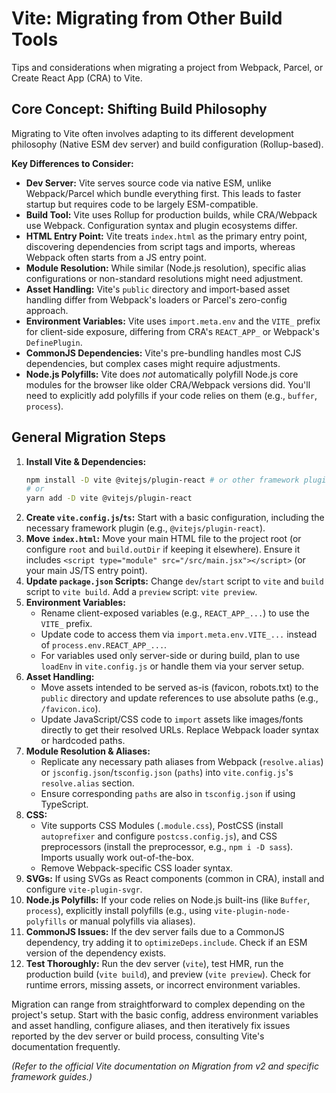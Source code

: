 # Vite: Migrating from Other Build Tools

Tips and considerations when migrating a project from Webpack, Parcel, or Create React App (CRA) to Vite.

## Core Concept: Shifting Build Philosophy

Migrating to Vite often involves adapting to its different development philosophy (Native ESM dev server) and build configuration (Rollup-based).

**Key Differences to Consider:**

*   **Dev Server:** Vite serves source code via native ESM, unlike Webpack/Parcel which bundle everything first. This leads to faster startup but requires code to be largely ESM-compatible.
*   **Build Tool:** Vite uses Rollup for production builds, while CRA/Webpack use Webpack. Configuration syntax and plugin ecosystems differ.
*   **HTML Entry Point:** Vite treats `index.html` as the primary entry point, discovering dependencies from script tags and imports, whereas Webpack often starts from a JS entry point.
*   **Module Resolution:** While similar (Node.js resolution), specific alias configurations or non-standard resolutions might need adjustment.
*   **Asset Handling:** Vite's `public` directory and import-based asset handling differ from Webpack's loaders or Parcel's zero-config approach.
*   **Environment Variables:** Vite uses `import.meta.env` and the `VITE_` prefix for client-side exposure, differing from CRA's `REACT_APP_` or Webpack's `DefinePlugin`.
*   **CommonJS Dependencies:** Vite's pre-bundling handles most CJS dependencies, but complex cases might require adjustments.
*   **Node.js Polyfills:** Vite does *not* automatically polyfill Node.js core modules for the browser like older CRA/Webpack versions did. You'll need to explicitly add polyfills if your code relies on them (e.g., `buffer`, `process`).

## General Migration Steps

1.  **Install Vite & Dependencies:**
    ```bash
    npm install -D vite @vitejs/plugin-react # or other framework plugin
    # or
    yarn add -D vite @vitejs/plugin-react
    ```
2.  **Create `vite.config.js`/`ts`:** Start with a basic configuration, including the necessary framework plugin (e.g., `@vitejs/plugin-react`).
3.  **Move `index.html`:** Move your main HTML file to the project root (or configure `root` and `build.outDir` if keeping it elsewhere). Ensure it includes `<script type="module" src="/src/main.jsx"></script>` (or your main JS/TS entry point).
4.  **Update `package.json` Scripts:** Change `dev`/`start` script to `vite` and `build` script to `vite build`. Add a `preview` script: `vite preview`.
5.  **Environment Variables:**
    *   Rename client-exposed variables (e.g., `REACT_APP_...`) to use the `VITE_` prefix.
    *   Update code to access them via `import.meta.env.VITE_...` instead of `process.env.REACT_APP_...`.
    *   For variables used only server-side or during build, plan to use `loadEnv` in `vite.config.js` or handle them via your server setup.
6.  **Asset Handling:**
    *   Move assets intended to be served as-is (favicon, robots.txt) to the `public` directory and update references to use absolute paths (e.g., `/favicon.ico`).
    *   Update JavaScript/CSS code to `import` assets like images/fonts directly to get their resolved URLs. Replace Webpack loader syntax or hardcoded paths.
7.  **Module Resolution & Aliases:**
    *   Replicate any necessary path aliases from Webpack (`resolve.alias`) or `jsconfig.json`/`tsconfig.json` (`paths`) into `vite.config.js`'s `resolve.alias` section.
    *   Ensure corresponding `paths` are also in `tsconfig.json` if using TypeScript.
8.  **CSS:**
    *   Vite supports CSS Modules (`.module.css`), PostCSS (install `autoprefixer` and configure `postcss.config.js`), and CSS preprocessors (install the preprocessor, e.g., `npm i -D sass`). Imports usually work out-of-the-box.
    *   Remove Webpack-specific CSS loader syntax.
9.  **SVGs:** If using SVGs as React components (common in CRA), install and configure `vite-plugin-svgr`.
10. **Node.js Polyfills:** If your code relies on Node.js built-ins (like `Buffer`, `process`), explicitly install polyfills (e.g., using `vite-plugin-node-polyfills` or manual polyfills via aliases).
11. **CommonJS Issues:** If the dev server fails due to a CommonJS dependency, try adding it to `optimizeDeps.include`. Check if an ESM version of the dependency exists.
12. **Test Thoroughly:** Run the dev server (`vite`), test HMR, run the production build (`vite build`), and preview (`vite preview`). Check for runtime errors, missing assets, or incorrect environment variables.

Migration can range from straightforward to complex depending on the project's setup. Start with the basic config, address environment variables and asset handling, configure aliases, and then iteratively fix issues reported by the dev server or build process, consulting Vite's documentation frequently.

*(Refer to the official Vite documentation on Migration from v2 and specific framework guides.)*